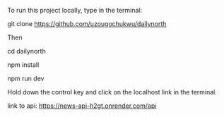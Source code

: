 To run this project locally, type in the terminal:

git clone https://github.com/uzougochukwu/dailynorth

Then

cd dailynorth

npm install

npm run dev

Hold down the control key and click on the localhost link in the terminal.



link to api: https://news-api-h2gt.onrender.com/api